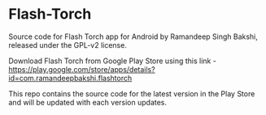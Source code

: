 Flash-Torch
===========

Source code for Flash Torch app for Android by Ramandeep Singh Bakshi, released under the GPL-v2 license.

Download Flash Torch from Google Play Store using this link - https://play.google.com/store/apps/details?id=com.ramandeepbakshi.flashtorch

This repo contains the source code for the latest version in the Play Store and will be updated with each version updates.
